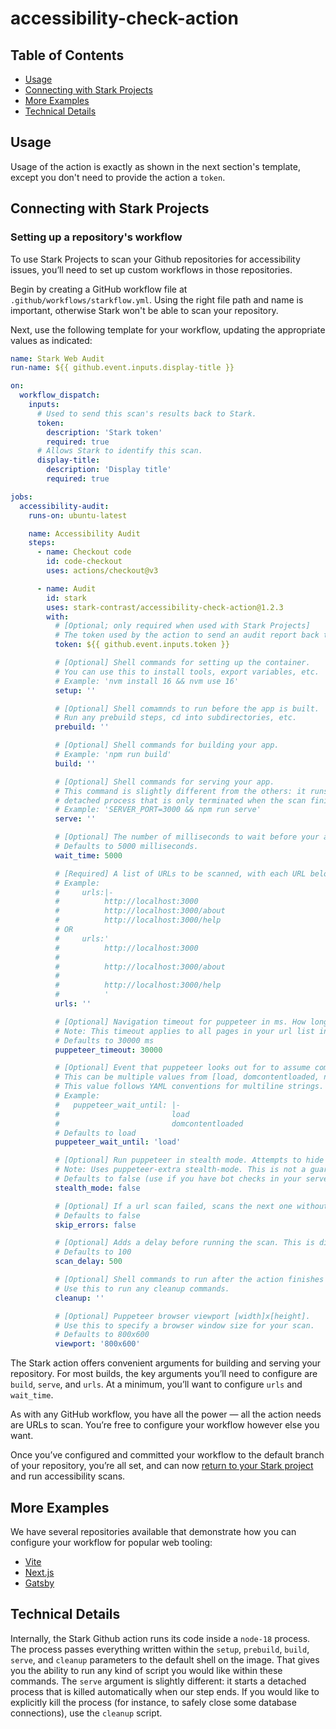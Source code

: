 # accessibility-check-action

## Table of Contents

- [Usage](#usage)
- [Connecting with Stark Projects](#connecting-with-stark-projects)
- [More Examples](#more-examples)
- [Technical Details](#technical-details)

## Usage

Usage of the action is exactly as shown in the next section's template, except you don't need to provide the action a `token`.

## Connecting with Stark Projects

### Setting up a repository's workflow

To use Stark Projects to scan your Github repositories for accessibility issues, you’ll need to set up custom workflows in those repositories.

Begin by creating a GitHub workflow file at `.github/workflows/starkflow.yml`. Using the right file path and name is important, otherwise Stark won't be able to scan your repository.

Next, use the following template for your workflow, updating the appropriate values as indicated:

```yml
name: Stark Web Audit
run-name: ${{ github.event.inputs.display-title }}

on:
  workflow_dispatch:
    inputs:
      # Used to send this scan's results back to Stark.
      token:
        description: 'Stark token'
        required: true
      # Allows Stark to identify this scan.
      display-title:
        description: 'Display title'
        required: true

jobs:
  accessibility-audit:
    runs-on: ubuntu-latest

    name: Accessibility Audit
    steps:
      - name: Checkout code
        id: code-checkout
        uses: actions/checkout@v3

      - name: Audit
        id: stark
        uses: stark-contrast/accessibility-check-action@1.2.3
        with:
          # [Optional; only required when used with Stark Projects]
          # The token used by the action to send an audit report back to Stark.
          token: ${{ github.event.inputs.token }}

          # [Optional] Shell commands for setting up the container.
          # You can use this to install tools, export variables, etc.
          # Example: 'nvm install 16 && nvm use 16'
          setup: ''

          # [Optional] Shell comamnds to run before the app is built.
          # Run any prebuild steps, cd into subdirectories, etc.
          prebuild: ''

          # [Optional] Shell commands for building your app.
          # Example: 'npm run build'
          build: ''

          # [Optional] Shell commands for serving your app.
          # This command is slightly different from the others: it runs in a long-lived,
          # detached process that is only terminated when the scan finishes and our action stops.
          # Example: 'SERVER_PORT=3000 && npm run serve'
          serve: ''

          # [Optional] The number of milliseconds to wait before your app is ready.
          # Defaults to 5000 milliseconds.
          wait_time: 5000

          # [Required] A list of URLs to be scanned, with each URL belonging to its own line. This value follows YAML conventions for multiline strings.
          # Example:
          #     urls:|-
          #          http://localhost:3000
          #          http://localhost:3000/about
          #          http://localhost:3000/help
          # OR
          #     urls:'
          #          http://localhost:3000
          #
          #          http://localhost:3000/about
          #
          #          http://localhost:3000/help
          #          '
          urls: ''

          # [Optional] Navigation timeout for puppeteer in ms. How long should puppeteer wait till it checks page load (wait until event) is complete.
          # Note: This timeout applies to all pages in your url list individually
          # Defaults to 30000 ms
          puppeteer_timeout: 30000

          # [Optional] Event that puppeteer looks out for to assume completed navigation to a given page. In case of multiple values, navigation is considered to be successful after all events have been fired
          # This can be multiple values from [load, domcontentloaded, networkidle0, networkidle2], with each value belonging to its own line.
          # This value follows YAML conventions for multiline strings.
          # Example:
          #   puppeteer_wait_until: |-
          #                         load
          #                         domcontentloaded
          # Defaults to load
          puppeteer_wait_until: 'load'

          # [Optional] Run puppeteer in stealth mode. Attempts to hide puppeteer from your server. Won't be necessary for localhost
          # Note: Uses puppeteer-extra stealth-mode. This is not a guaranteed way to hide usage of automated software to control browsers.
          # Defaults to false (use if you have bot checks in your server code)
          stealth_mode: false

          # [Optional] If a url scan failed, scans the next one without failing the action.
          # Defaults to false
          skip_errors: false

          # [Optional] Adds a delay before running the scan. This is different from the timeout and delay in the sense that this delay occurs after the page is navigated to.
          # Defaults to 100
          scan_delay: 500

          # [Optional] Shell commands to run after the action finishes a scan.
          # Use this to run any cleanup commands.
          cleanup: ''

          # [Optional] Puppeteer browser viewport [width]x[height].
          # Use this to specify a browser window size for your scan.
          # Defaults to 800x600
          viewport: '800x600'
```

The Stark action offers convenient arguments for building and serving your repository. For most builds, the key arguments you’ll need to configure are `build`, `serve`, and `urls`. At a minimum, you’ll want to configure `urls` and `wait_time`.

As with any GitHub workflow, you have all the power — all the action needs are URLs to scan. You’re free to configure your workflow however else you want.

Once you’ve configured and committed your workflow to the default branch of your repository, you’re all set, and can now [return to your Stark project](https://account.getstark.co/projects) and run accessibility scans.

## More Examples

We have several repositories available that demonstrate how you can configure your workflow for popular web tooling:

- [Vite](https://github.com/stark-projects-demos/vite-demo)
- [Next.js](https://github.com/stark-projects-demos/nextjs-demo)
- [Gatsby](https://github.com/stark-projects-demos/gatsby-demo)

## Technical Details

Internally, the Stark Github action runs its code inside a `node-18` process. The process passes everything written within the `setup`, `prebuild`, `build`, `serve`, and `cleanup` parameters to the default shell on the image. That gives you the ability to run any kind of script you would like within these commands. The `serve` argument is slightly different: it starts a detached process that is killed automatically when our step ends. If you would like to explicitly kill the process (for instance, to safely close some database connections), use the `cleanup` script.
